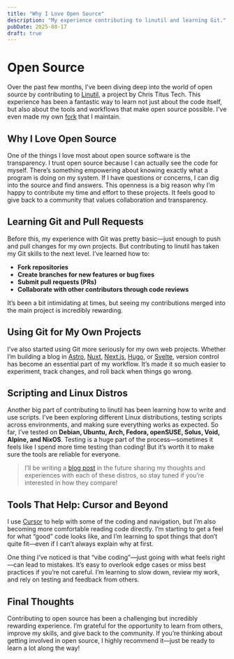 ```yaml
---
title: "Why I Love Open Source"
description: "My experience contributing to linutil and learning Git."
pubDate: 2025-08-17
draft: true
---
```


# Open Source

Over the past few months, I’ve been diving deep into the world of open source by contributing to [Linutil](https://github.com/ChrisTitusTech/linutil.git), a project by Chris Titus Tech. This experience has been a fantastic way to learn not just about the code itself, but also about the tools and workflows that make open source possible. I've even made my own [fork](https://github.com/Jaredy899/jaredlinutil.git) that I maintain.

## Why I Love Open Source

One of the things I love most about open source software is the transparency. I trust open source because I can actually see the code for myself. There’s something empowering about knowing exactly what a program is doing on my system. If I have questions or concerns, I can dig into the source and find answers. This openness is a big reason why I’m happy to contribute my time and effort to these projects. It feels good to give back to a community that values collaboration and transparency.

## Learning Git and Pull Requests

Before this, my experience with Git was pretty basic—just enough to push and pull changes for my own projects. But contributing to linutil has taken my Git skills to the next level. I’ve learned how to:

- **Fork repositories**
- **Create branches for new features or bug fixes**
- **Submit pull requests (PRs)**
- **Collaborate with other contributors through code reviews**

It’s been a bit intimidating at times, but seeing my contributions merged into the main project is incredibly rewarding.

## Using Git for My Own Projects

I’ve also started using Git more seriously for my own web projects. Whether I’m building a blog in [Astro](https://jaredcervantes.com), [Nuxt](https://nuxt.jaredcervantes.com), [Next.js](https://next.jaredcervantes.com), [Hugo](https://hugo.jaredcervantes.com), or [Svelte](https://svelte.jaredcervantes.com), version control has become an essential part of my workflow. It’s made it so much easier to experiment, track changes, and roll back when things go wrong.

## Scripting and Linux Distros

Another big part of contributing to linutil has been learning how to write and use scripts. I’ve been exploring different Linux distributions, testing scripts across environments, and making sure everything works as expected. So far, I’ve tested on **Debian, Ubuntu, Arch, Fedora, openSUSE, Solus, Void, Alpine, and NixOS**. Testing is a huge part of the process—sometimes it feels like I spend more time testing than coding! But it’s worth it to make sure the tools are reliable for everyone.

> I’ll be writing a [blog post](/blog/17-linux-distros) in the future sharing my thoughts and experiences with each of these distros, so stay tuned if you’re interested in how they compare!

## Tools That Help: Cursor and Beyond

I use [Cursor](https://cursor.com) to help with some of the coding and navigation, but I’m also becoming more comfortable reading code directly. I’m starting to get a feel for what “good” code looks like, and I’m learning to spot things that don’t quite fit—even if I can’t always explain why at first.

One thing I’ve noticed is that “vibe coding”—just going with what feels right—can lead to mistakes. It’s easy to overlook edge cases or miss best practices if you’re not careful. I’m learning to slow down, review my work, and rely on testing and feedback from others.

## Final Thoughts

Contributing to open source has been a challenging but incredibly rewarding experience. I’m grateful for the opportunity to learn from others, improve my skills, and give back to the community. If you’re thinking about getting involved in open source, I highly recommend it—just be ready to learn a lot along the way!
